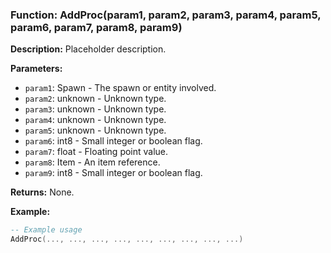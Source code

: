 ### Function: AddProc(param1, param2, param3, param4, param5, param6, param7, param8, param9)

**Description:**
Placeholder description.

**Parameters:**
- `param1`: Spawn - The spawn or entity involved.
- `param2`: unknown - Unknown type.
- `param3`: unknown - Unknown type.
- `param4`: unknown - Unknown type.
- `param5`: unknown - Unknown type.
- `param6`: int8 - Small integer or boolean flag.
- `param7`: float - Floating point value.
- `param8`: Item - An item reference.
- `param9`: int8 - Small integer or boolean flag.

**Returns:** None.

**Example:**

```lua
-- Example usage
AddProc(..., ..., ..., ..., ..., ..., ..., ..., ...)
```
